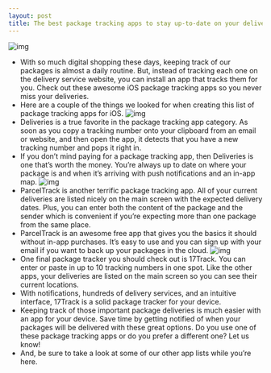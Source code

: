 ```yaml
---
layout: post
title: The best package tracking apps to stay up-to-date on your deliveries
---
```

![img](http://media.idownloadblog.com/wp-content/uploads/2018/07/Package-trackers-for-iOS.jpg)
* With so much digital shopping these days, keeping track of our packages is almost a daily routine. But, instead of tracking each one on the delivery service website, you can install an app that tracks them for you. Check out these awesome iOS package tracking apps so you never miss your deliveries.
* Here are a couple of the things we looked for when creating this list of package tracking apps for iOS.
![img](http://media.idownloadblog.com/wp-content/uploads/2018/07/Deliveries-on-iPhone.jpg)
* Deliveries is a true favorite in the package tracking app category. As soon as you copy a tracking number onto your clipboard from an email or website, and then open the app, it detects that you have a new tracking number and pops it right in.
* If you don’t mind paying for a package tracking app, then Deliveries is one that’s worth the money. You’re always up to date on where your package is and when it’s arriving with push notifications and an in-app map.
![img](http://media.idownloadblog.com/wp-content/uploads/2018/07/ParcelTrack-on-iPhone.jpg)
* ParcelTrack is another terrific package tracking app. All of your current deliveries are listed nicely on the main screen with the expected delivery dates. Plus, you can enter both the content of the package and the sender which is convenient if you’re expecting more than one package from the same place.
* ParcelTrack is an awesome free app that gives you the basics it should without in-app purchases. It’s easy to use and you can sign up with your email if you want to back up your packages in the cloud.
![img](http://media.idownloadblog.com/wp-content/uploads/2018/07/17Track-on-iPhone.jpg)
* One final package tracker you should check out is 17Track. You can enter or paste in up to 10 tracking numbers in one spot. Like the other apps, your deliveries are listed on the main screen so you can see their current locations.
* With notifications, hundreds of delivery services, and an intuitive interface, 17Track is a solid package tracker for your device.
* Keeping track of those important package deliveries is much easier with an app for your device. Save time by getting notified of when your packages will be delivered with these great options. Do you use one of these package tracking apps or do you prefer a different one? Let us know!
* And, be sure to take a look at some of our other app lists while you’re here.

